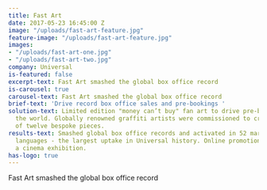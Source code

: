 ```yaml
---
title: Fast Art
date: 2017-05-23 16:45:00 Z
image: "/uploads/fast-art-feature.jpg"
feature-image: "/uploads/fast-art-feature.jpg"
images:
- "/uploads/fast-art-one.jpg"
- "/uploads/fast-art-two.jpg"
company: Universal
is-featured: false
excerpt-text: Fast Art smashed the global box office record
is-carousel: true
carousel-text: Fast Art smashed the global box office record
brief-text: 'Drive record box office sales and pre-bookings '
solution-text: Limited edition "money can’t buy" fan art to drive pre-bookings around
  the world. Globally renowned graffiti artists were commissioned to create a collection
  of twelve bespoke pieces.
results-text: Smashed global box office records and activated in 52 markets with 37
  languages - the largest uptake in Universal history. Online promotions included
  a cinema exhibition.
has-logo: true
---
```


Fast Art smashed the global box office record